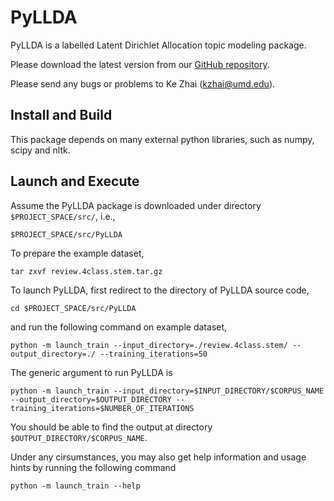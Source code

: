 PyLLDA
==========

PyLLDA is a labelled Latent Dirichlet Allocation topic modeling package.

Please download the latest version from our [GitHub repository](https://github.com/kzhai/PyLLDA).

Please send any bugs or problems to Ke Zhai (kzhai@umd.edu).

Install and Build
----------

This package depends on many external python libraries, such as numpy, scipy and nltk.

Launch and Execute
----------

Assume the PyLLDA package is downloaded under directory ```$PROJECT_SPACE/src/```, i.e., 

	$PROJECT_SPACE/src/PyLLDA

To prepare the example dataset,

	tar zxvf review.4class.stem.tar.gz

To launch PyLLDA, first redirect to the directory of PyLLDA source code,

	cd $PROJECT_SPACE/src/PyLLDA

and run the following command on example dataset,

	python -m launch_train --input_directory=./review.4class.stem/ --output_directory=./ --training_iterations=50
	
The generic argument to run PyLLDA is

	python -m launch_train --input_directory=$INPUT_DIRECTORY/$CORPUS_NAME --output_directory=$OUTPUT_DIRECTORY --training_iterations=$NUMBER_OF_ITERATIONS

You should be able to find the output at directory ```$OUTPUT_DIRECTORY/$CORPUS_NAME```.

Under any cirsumstances, you may also get help information and usage hints by running the following command

	python -m launch_train --help
